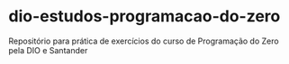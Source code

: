 # dio-estudos-programacao-do-zero
Repositório para prática de exercícios do curso de Programação do Zero pela DIO e Santander
